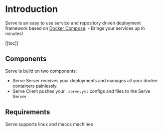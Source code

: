 # Introduction

Serve is an easy to use service and repository driven deployment framework based on [Docker Compose](https://docs.docker.com/compose). - Brings your services up in minutes!

[[toc]]

## Components

Serve is build on two components:

- Serve Server receives your deployments and manages all your docker containers painlessly.
- Serve Client pushes your `.serve.yml` configs and files to the Serve Server

## Requirements 

Serve supports linux and macos machines
